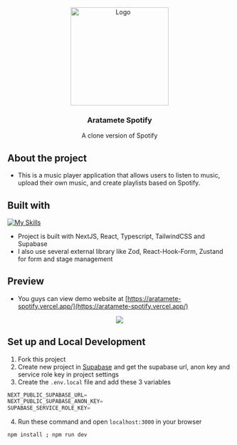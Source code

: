 <div align="center">
  <a href="https://github.com/LostArrows27/aratamete-spotify">
    <img src="https://github.com/LostArrows27/aratamete-spotify/assets/97510841/82eb20f4-5e64-49c5-8917-d1c800b41cd5" alt="Logo" width="220" height="220">
  </a>
  <h3>Aratamete Spotify</h3>
<div>A clone version of Spotify</div>
</div>

## About the project

- This is a music player application that allows users to listen to music, upload their own music, and create playlists based on Spotify.

## Built with

[![My Skills](https://skillicons.dev/icons?i=nextjs,react,tailwind,supabase,typescript&perline=10)](https://skillicons.dev)

- Project is built with NextJS, React, Typescript, TailwindCSS and Supabase
- I also use several external library like Zod, React-Hook-Form, Zustand for form and stage management

## Preview

- You guys can view demo website at [https://aratamete-spotify.vercel.app/](https://aratamete-spotify.vercel.app/)

<div align="center">
    <img src = "https://github.com/LostArrows27/LostArrows27/assets/97510841/3735f3bf-e9a3-476d-a0cf-5797375a2b9b">
</div>

## Set up and Local Development

1. Fork this project
2. Create new project in [Supabase](https://supabase.com/) and get the supabase url, anon key and service role key in project settings
3. Create the `.env.local` file and add these 3 variables

```js
NEXT_PUBLIC_SUPABASE_URL=
NEXT_PUBLIC_SUPABASE_ANON_KEY=
SUPABASE_SERVICE_ROLE_KEY=
```

4. Run these command and open `localhost:3000` in your browser

```bash
npm install ; npm run dev
```
